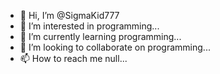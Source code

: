 - 👋 Hi, I’m @SigmaKid777
- 👀 I’m interested in programming...
- 🌱 I’m currently learning programming...
- 💞️ I’m looking to collaborate on programming...
- 📫 How to reach me null...

<!---
SigmaKid777/SigmaKid777 is a ✨ special ✨ repository because its `README.md` (this file) appears on your GitHub profile.
You can click the Preview link to take a look at your changes.
--->
